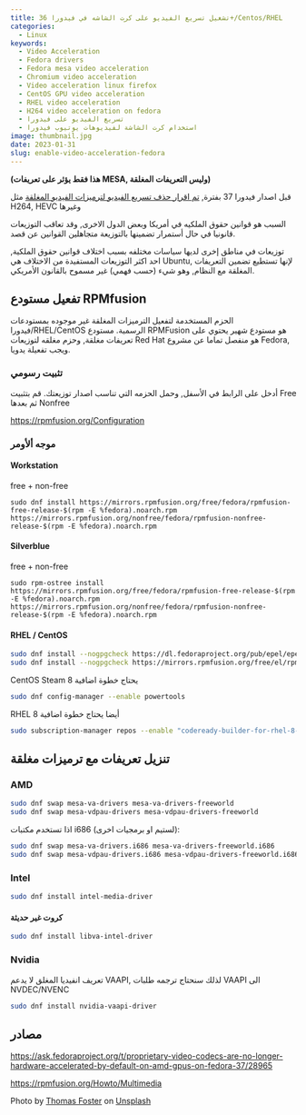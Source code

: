 ```yaml
---
title: تشغيل تسريع الفيديو على كرت الشاشه في فيدورا 36+/Centos/RHEL
categories:
  - Linux
keywords:
  - Video Acceleration
  - Fedora drivers
  - Fedora mesa video acceleration
  - Chromium video acceleration
  - Video acceleration linux firefox
  - CentOS GPU video acceleration
  - RHEL video acceleration
  - H264 video acceleration on fedora
  - تسريع الفيديو على فيدورا
  - استخدام كرت الشاشة لفيديوهات يوتيوب فيدورا
image: thumbnail.jpg
date: 2023-01-31
slug: enable-video-acceleration-fedora
---
```

**(هذا فقط يؤثر على تعريفات MESA, وليس التعريفات المغلقة)**

قبل اصدار فيدورا 37 بفترة, [تم اقرار حذف تسريع الفيديو لترميزات الفيديو المغلقة](https://src.fedoraproject.org/rpms/mesa/c/94ef544b3f2125912dfbff4c6ef373fe49806b52?branch=rawhide) مثل H264, HEVC وغيرها

السبب هو قوانين حقوق الملكيه في أمريكا وبعض الدول الاخرى, وقد تعاقب التوزيعات قانونيا في حال أستمرار تضمينها بالتوزيعة متجاهلين القوانين عن قصد.

توزيعات في مناطق إخرى لديها سياسات مختلفه بسبب اختلاف قوانين حقوق الملكية, احد اكثر التوزيعات المستفيدة من الاختلاف هي Ubuntu, لإنها تستطيع تضمين التعريفات المغلقة مع النظام, وهو شيء (حسب فهمي) غير مسموح بالقانون الأمريكي.

## تفعيل مستودع RPMfusion
الحزم المستخدمة لتفعيل الترميزات المغلقة غير موجوده بمستودعات فيدورا/RHEL/CentOS الرسمية.
مستودع RPMFusion هو مستودع شهير يحتوي على تعريفات مغلقة, وحزم مغلقه لتوزيعات Red Hat
هو منفصل تماما عن مشروع Fedora, ويجب تفعيلة يدويا.

### تثبيت رسومي

أدخل على الرابط في الأسفل, وحمل الحزمه التي تناسب اصدار توزيعتك.
قم بتثبيت Free ثم بعدها Nonfree

https://rpmfusion.org/Configuration

### موجه ألأومر

#### Workstation

free + non-free
```
sudo dnf install https://mirrors.rpmfusion.org/free/fedora/rpmfusion-free-release-$(rpm -E %fedora).noarch.rpm https://mirrors.rpmfusion.org/nonfree/fedora/rpmfusion-nonfree-release-$(rpm -E %fedora).noarch.rpm
```

#### Silverblue
free + non-free

```
sudo rpm-ostree install https://mirrors.rpmfusion.org/free/fedora/rpmfusion-free-release-$(rpm -E %fedora).noarch.rpm https://mirrors.rpmfusion.org/nonfree/fedora/rpmfusion-nonfree-release-$(rpm -E %fedora).noarch.rpm
```

#### RHEL / CentOS

```bash
sudo dnf install --nogpgcheck https://dl.fedoraproject.org/pub/epel/epel-release-latest-$(rpm -E %rhel).noarch.rpm
sudo dnf install --nogpgcheck https://mirrors.rpmfusion.org/free/el/rpmfusion-free-release-$(rpm -E %rhel).noarch.rpm https://mirrors.rpmfusion.org/nonfree/el/rpmfusion-nonfree-release-$(rpm -E %rhel).noarch.rpm
```

CentOS Steam 8 يحتاج خطوة اضافية
```bash
sudo dnf config-manager --enable powertools
```
RHEL 8 أيضا يحتاج خطوة اضافية
```bash
sudo subscription-manager repos --enable "codeready-builder-for-rhel-8-$(uname -m)-rpms"
```

## تنزيل تعريفات مع ترميزات مغلقة

### AMD
```bash
sudo dnf swap mesa-va-drivers mesa-va-drivers-freeworld
sudo dnf swap mesa-vdpau-drivers mesa-vdpau-drivers-freeworld
```

اذا تستخدم مكتبات i686 (لستيم او برمجيات اخرى):
```bash
sudo dnf swap mesa-va-drivers.i686 mesa-va-drivers-freeworld.i686
sudo dnf swap mesa-vdpau-drivers.i686 mesa-vdpau-drivers-freeworld.i686
```

### Intel
```bash
sudo dnf install intel-media-driver
```

#### كروت غير حديثة
```bash
sudo dnf install libva-intel-driver
```

### Nvidia
تعريف انفيديا المغلق لا يدعم VAAPI, لذلك سنحتاج ترجمه طلبات VAAPI الى NVDEC/NVENC

```bash
sudo dnf install nvidia-vaapi-driver
```

## مصادر

https://ask.fedoraproject.org/t/proprietary-video-codecs-are-no-longer-hardware-accelerated-by-default-on-amd-gpus-on-fedora-37/28965

https://rpmfusion.org/Howto/Multimedia

Photo by [Thomas Foster](https://unsplash.com/it/@thomasfos?utm_source=unsplash&utm_medium=referral&utm_content=creditCopyText)</a> on [Unsplash](https://unsplash.com/photos/vWgoeEYdtIY?utm_source=unsplash&utm_medium=referral&utm_content=creditCopyText)
  